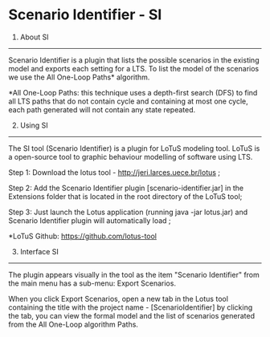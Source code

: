 Scenario Identifier - SI
========================

1. About SI
-----------
Scenario Identifier is a plugin that lists the possible scenarios in the existing model and exports each setting for a LTS. To list the model of the scenarios we use the All One-Loop Paths* algorithm.

*All One-Loop Paths: this technique uses a depth-first search (DFS) to find all LTS paths that do not contain cycle and containing at most one cycle, each path generated will not contain any state repeated.

2. Using SI
-----------
The SI tool (Scenario Identifier) is a plugin for LoTuS modeling tool. LoTuS is a open-source tool to graphic behaviour modelling of software using LTS.

Step 1: Download the lotus tool - http://jeri.larces.uece.br/lotus ;

Step 2: Add the Scenario Identifier plugin [scenario-identifier.jar] in the Extensions folder that is located in the root directory of the LoTuS tool;

Step 3: Just launch the Lotus application (running java -jar lotus.jar) and Scenario Identifier plugin will automatically load ;

*LoTuS Github: https://github.com/lotus-tool

3. Interface SI
---------------
The plugin appears visually in the tool as the item "Scenario Identifier" from the main menu has a sub-menu: Export Scenarios.

When you click Export Scenarios, open a new tab in the Lotus tool containing the title with the project name - [ScenarioIdentifier] by clicking the tab, you can view the formal model and the list of scenarios generated from the All One-Loop algorithm Paths.
